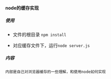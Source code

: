 #### node的缓存实现

##### 使用

- 文件的根目录 `npm install`

- 对应缓存文件下，运行`node server.js`


##### 内容
    内部是自己对浏览器缓存的一些理解，和使用node如何实现

